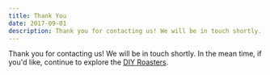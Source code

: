 ```yaml
---
title: Thank You
date: 2017-09-01
description: Thank you for contacting us! We will be in touch shortly.
---
```


Thank you for contacting us! We will be in touch shortly. In the mean time, if you'd like, continue to explore the [DIY Roasters](/).